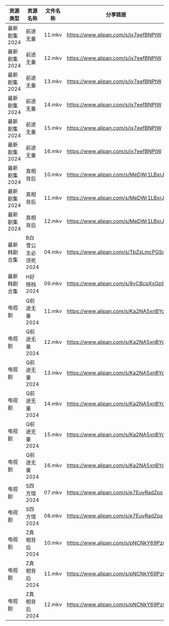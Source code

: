 | 资源类型     | 资源名称         | 文件名称   | 分享链接                                 | 更新时间                |
| -------- | ------------ | ------ | ------------------------------------ | ------------------- |
| 最新剧集2024 | 前途无量         | 11.mkv | https://www.alipan.com/s/ix7eefBNPtW | 2024-08-25 10:14:27 |
| 最新剧集2024 | 前途无量         | 12.mkv | https://www.alipan.com/s/ix7eefBNPtW | 2024-08-25 10:14:27 |
| 最新剧集2024 | 前途无量         | 13.mkv | https://www.alipan.com/s/ix7eefBNPtW | 2024-08-25 10:14:27 |
| 最新剧集2024 | 前途无量         | 14.mkv | https://www.alipan.com/s/ix7eefBNPtW | 2024-08-25 10:14:26 |
| 最新剧集2024 | 前途无量         | 15.mkv | https://www.alipan.com/s/ix7eefBNPtW | 2024-08-25 10:14:26 |
| 最新剧集2024 | 前途无量         | 16.mkv | https://www.alipan.com/s/ix7eefBNPtW | 2024-08-25 10:14:26 |
| 最新剧集2024 | 真相背后         | 10.mkv | https://www.alipan.com/s/MeDWr1LBxrJ | 2024-08-25 10:14:32 |
| 最新剧集2024 | 真相背后         | 11.mkv | https://www.alipan.com/s/MeDWr1LBxrJ | 2024-08-25 10:14:31 |
| 最新剧集2024 | 真相背后         | 12.mkv | https://www.alipan.com/s/MeDWr1LBxrJ | 2024-08-25 10:14:31 |
| 最新韩剧合集   | B白雪公主必须死2024 | 04.mkv | https://www.alipan.com/s/TbZsLmcPGSo | 2024-08-25 00:05:17 |
| 最新韩剧合集   | H好搭档2024     | 09.mkv | https://www.alipan.com/s/8vCBcpXxGp9 | 2024-08-25 00:05:36 |
| 电视剧      | Q前途无量2024    | 11.mkv | https://www.alipan.com/s/Ka2NA5xnBYo | 2024-08-25 10:14:09 |
| 电视剧      | Q前途无量2024    | 12.mkv | https://www.alipan.com/s/Ka2NA5xnBYo | 2024-08-25 10:14:09 |
| 电视剧      | Q前途无量2024    | 13.mkv | https://www.alipan.com/s/Ka2NA5xnBYo | 2024-08-25 10:14:09 |
| 电视剧      | Q前途无量2024    | 14.mkv | https://www.alipan.com/s/Ka2NA5xnBYo | 2024-08-25 10:14:09 |
| 电视剧      | Q前途无量2024    | 15.mkv | https://www.alipan.com/s/Ka2NA5xnBYo | 2024-08-25 10:14:08 |
| 电视剧      | Q前途无量2024    | 16.mkv | https://www.alipan.com/s/Ka2NA5xnBYo | 2024-08-25 10:14:08 |
| 电视剧      | S四方馆2024     | 07.mkv | https://www.alipan.com/s/e7EuyRadZps | 2024-08-25 10:14:13 |
| 电视剧      | S四方馆2024     | 08.mkv | https://www.alipan.com/s/e7EuyRadZps | 2024-08-25 10:14:13 |
| 电视剧      | Z真相背后2024    | 10.mkv | https://www.alipan.com/s/pNCNkY69Pzr | 2024-08-25 10:14:18 |
| 电视剧      | Z真相背后2024    | 11.mkv | https://www.alipan.com/s/pNCNkY69Pzr | 2024-08-25 10:14:18 |
| 电视剧      | Z真相背后2024    | 12.mkv | https://www.alipan.com/s/pNCNkY69Pzr | 2024-08-25 10:14:18 |
